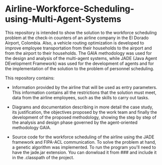# Airline-Workforce-Scheduling-using-Multi-Agent-Systems

This repository is intended to show the solution to the workforce scheduling problem at the check-in counters of an airline company in the El Dorado Airport, Colombia. Also, a vehicle routing optimization is developed to improve employee transportation from their households to the airport and from the airport to their households.
The GAIA methodology was used for the design and analysis of the multi-agent systems, while JADE (Java Agent DEvelopment Framework) was used for the development of agents and for the implementation of the solution to the problem of personnel scheduling.

This repository contains:

- Information provided by the airline that will be used as entry parameters. This information contains all the restrictions that the solution must meet, data from the airline employees, such as the skills to carry out tasks.

- Diagrams and documentation describing in more detail the case study, its justification, the objectives proposed by the work team and finally the development of the proposed methodology, showing the step by step of the analysis and design phase governed by the agent-oriented methodology GAIA.

- Source code for the workforce scheduling of the airline using the JADE framework and FIPA-ACL communication. To solve the problem at hand, a genetic algorithm was implemented. To run the program you'll need to have the jade.jar extension. You can donwload it from ### and include it in the .classpath of the project.
